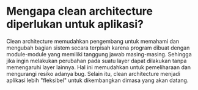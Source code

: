 #  Mengapa clean architecture diperlukan untuk aplikasi?

Clean  architecture memudahkan pengembang untuk memahami dan mengubah bagian sistem secara terpisah karena program dibuat dengan module-module yang memiliki tanggung jawab masing-masing. Sehingga jika ingin melakukan perubahan pada suatu layer dapat dilakukan tanpa memengaruhi layer lainnya. Hal ini memudahkan untuk pemeliharaan dan mengurangi resiko adanya bug.
Selain itu, clean architecture menjadi aplikasi lebih "fleksibel" untuk dikembangkan dimasa yang akan datang.

